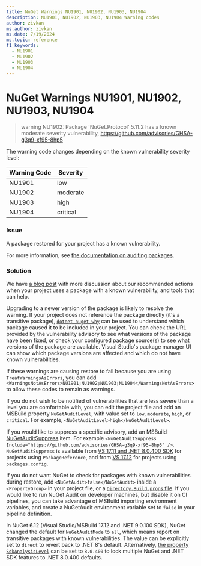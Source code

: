 ```yaml
---
title: NuGet Warnings NU1901, NU1902, NU1903, NU1904
description: NU1901, NU1902, NU1903, NU1904 Warning codes
author: zivkan
ms.author: zivkan
ms.date: 7/19/2024
ms.topic: reference
f1_keywords: 
  - NU1901
  - NU1902
  - NU1903
  - NU1904
---
```


# NuGet Warnings NU1901, NU1902, NU1903, NU1904

> warning NU1902: Package 'NuGet.Protocol' 5.11.2 has a known moderate severity vulnerability, https://github.com/advisories/GHSA-g3q9-xf95-8hp5

The warning code changes depending on the known vulnerability severity level:

|Warning Code|Severity|
|--|--|
|NU1901|low|
|NU1902|moderate|
|NU1903|high|
|NU1904|critical|

### Issue

A package restored for your project has a known vulnerability.

For more information, see [the documentation on auditing packages](../../concepts/Auditing-Packages.md).

### Solution

We have [a blog post](https://devblogs.microsoft.com/nuget/nugetaudit-2-0-elevating-security-and-trust-in-package-management/) with more discussion about our recommended actions when your project uses a package with a known vulnerability, and tools that can help.

Upgrading to a newer version of the package is likely to resolve the warning.
If your project does not reference the package directly (it's a transitive package), [`dotnet nuget why`](/dotnet/core/tools/dotnet-nuget-why) can be used to understand which package caused it to be included in your project.
You can check the URL provided by the vulnerability advisory to see what versions of the package have been fixed, or check your configured package source(s) to see what versions of the package are available.
Visual Studio's package manager UI can show which package versions are affected and which do not have known vulnerabilities.

If these warnings are causing restore to fail because you are using `TreatWarningsAsErrors`, you can add `<WarningsNotAsErrors>NU1901;NU1902;NU1903;NU1904</WarningsNotAsErrors>` to allow these codes to remain as warnings.

If you do not wish to be notified of vulnerabilities that are less severe than a level you are comfortable with, you can edit the project file and add an MSBuild property `NuGetAuditLevel`, with value set to `low`, `moderate`, `high`, or `critical`.
For example, `<NuGetAuditLevel>high</NuGetAuditLevel>`.

If you would like to suppress a specific advisory, add an MSBuild [NuGetAuditSuppress](../../concepts/Auditing-Packages.md#excluding-advisories) item.
For example `<NuGetAuditSuppress Include="https://github.com/advisories/GHSA-g3q9-xf95-8hp5" />`.
`NuGetAuditSuppress` is available from [VS 17.11 and .NET 8.0.400 SDK](../../release-notes/NuGet-6.11.md) for projects using `PackageReference`, and from [VS 17.12](../../release-notes/NuGet-6.12.md) for projects using `packages.config`.

If you do not want NuGet to check for packages with known vulnerabilities during restore, add `<NuGetAudit>false</NuGetAudit>` inside a `<PropertyGroup>` in your project file, or a [`Directory.Build.props` file](/visualstudio/msbuild/customize-by-directory).
If you would like to run NuGet Audit on developer machines, but disable it on CI pipelines, you can take advantage of MSBuild importing environment variables, and create a NuGetAudit environment variable set to `false` in your pipeline definition.

In NuGet 6.12 (Visual Studio/MSBuild 17.12 and .NET 9.0.100 SDK), NuGet changed the default for `NuGetAuditMode` to `all`, which means report on transitive packages with known vulnerabilities.
The value can be explicitly set to `direct` to revert back to .NET 8's default.
Alternatively, [the property `SdkAnalysisLevel`](/dotnet/core/project-sdk/msbuild-props#sdkanalysislevel) can be set to `8.0.400` to lock multiple NuGet and .NET SDK features to .NET 8.0.400 defaults.
